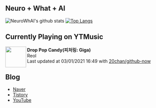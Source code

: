 ## Neuro + What + AI

![NeuroWhAI's github stats](https://github-readme-stats.vercel.app/api?username=neurowhai&count_private=true&show_icons=true)
[![Top Langs](https://github-readme-stats.vercel.app/api/top-langs/?username=neurowhai&layout=compact)](https://github.com/anuraghazra/github-readme-stats)

## Currently Playing on YTMusic

[<img align="left" height="65" src="https://lh3.googleusercontent.com/s7iMZMWR3QiOj4Mef2u900xTLQJBIN9PiCD9LtmDjDvzWpOYGi0vFQLtqbtllTs3jsREFNWXKdMbp9M">](https://music.youtube.com/channel/UCO-bYObFK_nwA_zSojXbVNg)

**Drop Pop Candy(피처링: Giga)**  
Reol  
Last updated at 03/01/2021 16:49 with [20chan/github-now](https://github.com/20chan/github-now)

## Blog

- [Naver](http://blog.naver.com/neurowhai)
- [Tistory](http://neurowhai.tistory.com/)
- [YouTube](https://www.youtube.com/channel/UCB_v1xU6laBHOeH6z4L-Mtw)
